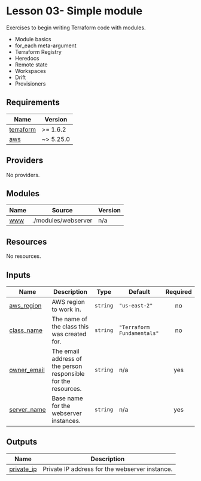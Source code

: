 # Lesson 03- Simple module

Exercises to begin writing Terraform code with modules.
- Module basics
- for_each meta-argument
- Terraform Registry
- Heredocs
- Remote state
- Workspaces
- Drift
- Provisioners

<!-- BEGIN_TF_DOCS -->
## Requirements

| Name | Version |
|------|---------|
| <a name="requirement_terraform"></a> [terraform](#requirement\_terraform) | >= 1.6.2 |
| <a name="requirement_aws"></a> [aws](#requirement\_aws) | ~> 5.25.0 |

## Providers

No providers.

## Modules

| Name | Source | Version |
|------|--------|---------|
| <a name="module_www"></a> [www](#module\_www) | ./modules/webserver | n/a |

## Resources

No resources.

## Inputs

| Name | Description | Type | Default | Required |
|------|-------------|------|---------|:--------:|
| <a name="input_aws_region"></a> [aws\_region](#input\_aws\_region) | AWS region to work in. | `string` | `"us-east-2"` | no |
| <a name="input_class_name"></a> [class\_name](#input\_class\_name) | The name of the class this was created for. | `string` | `"Terraform Fundamentals"` | no |
| <a name="input_owner_email"></a> [owner\_email](#input\_owner\_email) | The email address of the person responsible for the resources. | `string` | n/a | yes |
| <a name="input_server_name"></a> [server\_name](#input\_server\_name) | Base name for the webserver instances. | `string` | n/a | yes |

## Outputs

| Name | Description |
|------|-------------|
| <a name="output_private_ip"></a> [private\_ip](#output\_private\_ip) | Private IP address for the webserver instance. |
<!-- END_TF_DOCS -->